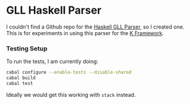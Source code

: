 GLL Haskell Parser
==================

I couldn't find a Github repo for the [Haskell GLL Parser], so I created one.
This is for experiments in using this parser for the [K Framework].

[Haskell GLL Parser]: <https://hackage.haskell.org/package/gll>
[K Framework]: <https://github.com/kframework>

### Testing Setup

To run the tests, I am currently doing:

```sh
cabal configure --enable-tests --disable-shared
cabal build
cabal test
```

Ideally we would get this working with `stack` instead.
